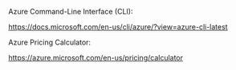 Azure Command-Line Interface (CLI):

https://docs.microsoft.com/en-us/cli/azure/?view=azure-cli-latest

Azure Pricing Calculator:

https://azure.microsoft.com/en-us/pricing/calculator
